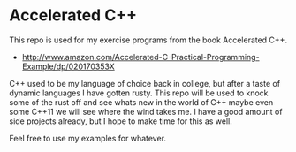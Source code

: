 Accelerated C++
===============

This repo is used for my exercise programs from the book Accelerated C++.
- http://www.amazon.com/Accelerated-C-Practical-Programming-Example/dp/020170353X

C++ used to be my language of choice back in college, but after a taste of dynamic languages I have gotten rusty. This repo
will be used to knock some of the rust off and see whats new in the world of C++ maybe even some C++11 we will see where the
wind takes me. I have a good amount of side projects already, but I hope to make time for this as well.

Feel free to use my examples for whatever. 
